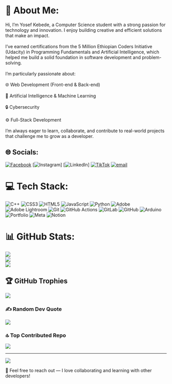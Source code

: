 # 💫 About Me:
Hi, I’m Yosef Kebede, a Computer Science student with a strong passion for technology and innovation. I enjoy building creative and efficient solutions that make an impact.<br><br>I’ve earned certifications from the 5 Million Ethiopian Coders Initiative (Udacity) in Programming Fundamentals and Artificial Intelligence, which helped me build a solid foundation in software development and problem-solving.<br><br>I’m particularly passionate about:<br><br>🌐 Web Development (Front-end & Back-end)<br><br>🧠 Artificial Intelligence & Machine Learning<br><br>🔒 Cybersecurity<br><br>⚙️ Full-Stack Development<br><br>I’m always eager to learn, collaborate, and contribute to real-world projects that challenge me to grow as a developer.


## 🌐 Socials:
[![Facebook](https://img.shields.io/badge/Facebook-%231877F2.svg?logo=Facebook&logoColor=white)](https://facebook.com/yosi.man.71) [![Instagram](https://img.shields.io/badge/Instagram-%23E4405F.svg?logo=Instagram&logoColor=white)]  [![LinkedIn](https://img.shields.io/badge/LinkedIn-%230077B5.svg?logo=linkedin&logoColor=white)]     [![TikTok](https://img.shields.io/badge/TikTok-%23000000.svg?logo=TikTok&logoColor=white)](https://tiktok.com/@@joye534) [![email](https://img.shields.io/badge/Email-D14836?logo=gmail&logoColor=white)](mailto:yosefkebede44@gmail.com) 

# 💻 Tech Stack:
![C++](https://img.shields.io/badge/c++-%2300599C.svg?style=for-the-badge&logo=c%2B%2B&logoColor=white) ![CSS3](https://img.shields.io/badge/css3-%231572B6.svg?style=for-the-badge&logo=css3&logoColor=white) ![HTML5](https://img.shields.io/badge/html5-%23E34F26.svg?style=for-the-badge&logo=html5&logoColor=white) ![JavaScript](https://img.shields.io/badge/javascript-%23323330.svg?style=for-the-badge&logo=javascript&logoColor=%23F7DF1E) ![Python](https://img.shields.io/badge/python-3670A0?style=for-the-badge&logo=python&logoColor=ffdd54) ![Adobe](https://img.shields.io/badge/adobe-%23FF0000.svg?style=for-the-badge&logo=adobe&logoColor=white) ![Adobe Lightroom](https://img.shields.io/badge/Adobe%20Lightroom-31A8FF.svg?style=for-the-badge&logo=Adobe%20Lightroom&logoColor=white) ![Git](https://img.shields.io/badge/git-%23F05033.svg?style=for-the-badge&logo=git&logoColor=white) ![GitHub Actions](https://img.shields.io/badge/github%20actions-%232671E5.svg?style=for-the-badge&logo=githubactions&logoColor=white) ![GitLab](https://img.shields.io/badge/gitlab-%23181717.svg?style=for-the-badge&logo=gitlab&logoColor=white) ![GitHub](https://img.shields.io/badge/github-%23121011.svg?style=for-the-badge&logo=github&logoColor=white) ![Arduino](https://img.shields.io/badge/-Arduino-00979D?style=for-the-badge&logo=Arduino&logoColor=white) ![Portfolio](https://img.shields.io/badge/Portfolio-%23000000.svg?style=for-the-badge&logo=firefox&logoColor=#FF7139) ![Meta](https://img.shields.io/badge/Meta-%230467DF.svg?style=for-the-badge&logo=Meta&logoColor=white) ![Notion](https://img.shields.io/badge/Notion-%23000000.svg?style=for-the-badge&logo=notion&logoColor=white)
# 📊 GitHub Stats:
![](https://github-readme-stats.vercel.app/api?username=yosefkebede&theme=swift&hide_border=false&include_all_commits=false&count_private=false)<br/>
![](https://nirzak-streak-stats.vercel.app/?user=yosefkebede&theme=swift&hide_border=false)<br/>
![](https://github-readme-stats.vercel.app/api/top-langs/?username=yosefkebede&theme=swift&hide_border=false&include_all_commits=false&count_private=false&layout=compact)

## 🏆 GitHub Trophies
![](https://github-profile-trophy.vercel.app/?username=yosefkebede&theme=radical&no-frame=true&no-bg=false&margin-w=4)

### ✍️ Random Dev Quote
![](https://quotes-github-readme.vercel.app/api?type=horizontal&theme=radical)

### 🔝 Top Contributed Repo
![](https://github-contributor-stats.vercel.app/api?username=yosefkebede&limit=5&theme=dark&combine_all_yearly_contributions=true)

---
[![](https://visitcount.itsvg.in/api?id=yosefkebede&icon=2&color=3)](https://visitcount.itsvg.in)

<!-- Proudly created with GPRM ( https://gprm.itsvg.in ) -->

💬 Feel free to reach out — I love collaborating and learning with other developers!

